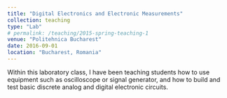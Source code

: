 ```yaml
---
title: "Digital Electronics and Electronic Measurements"
collection: teaching
type: "Lab"
# permalink: /teaching/2015-spring-teaching-1
venue: "Politehnica Bucharest"
date: 2016-09-01
location: "Bucharest, Romania"
---
```


Within this laboratory class, I have been teaching students how to use equipment such as oscilloscope or signal generator, and how to build and test basic discrete analog and digital electronic circuits.
